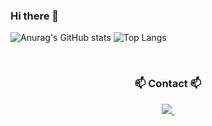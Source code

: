 ### Hi there 👋

<!--
**soongchul2/soongchul2** is a ✨ _special_ ✨ repository because its `README.md` (this file) appears on your GitHub profile.

Here are some ideas to get you started:

- 🔭 I’m currently working on ...
- 🌱 I’m currently learning ...
- 👯 I’m looking to collaborate on ...
- 🤔 I’m looking for help with ...
- 💬 Ask me about ...
- 📫 How to reach me: ...
- 😄 Pronouns: ...
- ⚡ Fun fact: ...
-->

![Anurag's GitHub stats](https://github-readme-stats.vercel.app/api?username=soongchul2&show_icons=true&theme=catppuccin_latte)
![Top Langs](https://github-readme-stats.vercel.app/api/top-langs/?username=soongchul2&catppuccin_latte)


<br>

<h3 align="center">📫 Contact 📫</h3>
<div align="center">
  <a href="mailto:moon0310@donga.ac.kr">
    <img
      src="https://img.shields.io/badge/moon0310@donga.ac.kr-D14836?style=for-the-badge&logo=gmail&logoColor=white"/>&nbsp
  </a>
</div>
